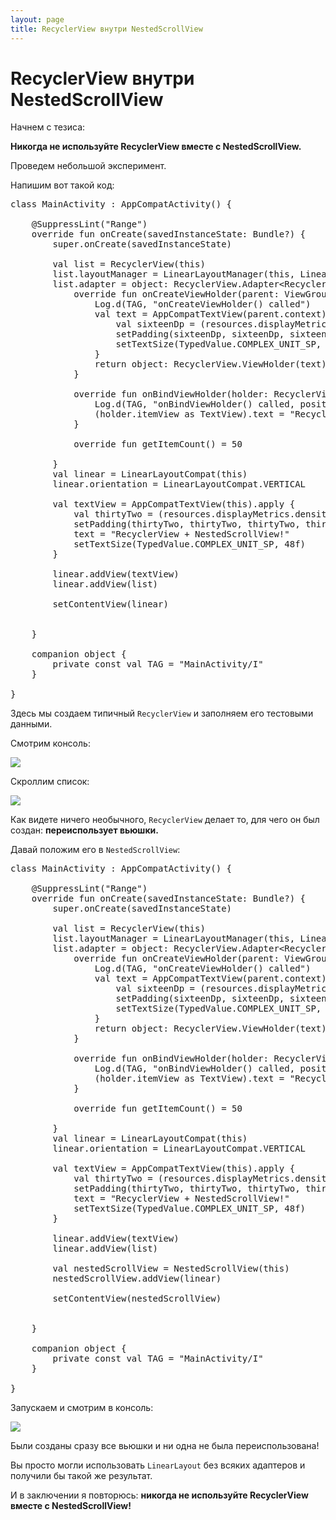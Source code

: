 ```yaml
---
layout: page
title: RecyclerView внутри NestedScrollView
---
```


<h1>RecyclerView внутри NestedScrollView</h1>

Начнем с тезиса: 

**Никогда не используйте RecyclerView вместе с NestedScrollView.**

Проведем небольшой эксперимент.

Напишим вот такой код:

<pre class="prettyprint lang-kotlin">
class MainActivity : AppCompatActivity() {

    @SuppressLint("Range")
    override fun onCreate(savedInstanceState: Bundle?) {
        super.onCreate(savedInstanceState)

        val list = RecyclerView(this)
        list.layoutManager = LinearLayoutManager(this, LinearLayoutManager.VERTICAL, false)
        list.adapter = object: RecyclerView.Adapter&lt;RecyclerView.ViewHolder&gt;() {
            override fun onCreateViewHolder(parent: ViewGroup, viewType: Int): RecyclerView.ViewHolder {
                Log.d(TAG, "onCreateViewHolder() called")
                val text = AppCompatTextView(parent.context).apply {
                    val sixteenDp = (resources.displayMetrics.density * 16).roundToInt()
                    setPadding(sixteenDp, sixteenDp, sixteenDp, sixteenDp)
                    setTextSize(TypedValue.COMPLEX_UNIT_SP, 20f)
                }
                return object: RecyclerView.ViewHolder(text) {}
            }

            override fun onBindViewHolder(holder: RecyclerView.ViewHolder, position: Int) {
                Log.d(TAG, "onBindViewHolder() called, position -> $position")
                (holder.itemView as TextView).text = "RecyclerView item $position"
            }

            override fun getItemCount() = 50

        }
        val linear = LinearLayoutCompat(this)
        linear.orientation = LinearLayoutCompat.VERTICAL

        val textView = AppCompatTextView(this).apply {
            val thirtyTwo = (resources.displayMetrics.density * 32).roundToInt()
            setPadding(thirtyTwo, thirtyTwo, thirtyTwo, thirtyTwo)
            text = "RecyclerView + NestedScrollView!"
            setTextSize(TypedValue.COMPLEX_UNIT_SP, 48f)
        }

        linear.addView(textView)
        linear.addView(list)

        setContentView(linear)


    }

    companion object {
        private const val TAG = "MainActivity/I"
    }

}
</pre>

Здесь мы создаем типичный <code>RecyclerView</code> и заполняем его тестовыми данными.

Смотрим консоль:

<img src="/articles/recyclerview_and_nestedscrollview/img1.png" />

Скроллим список:

<img src="/articles/recyclerview_and_nestedscrollview/img2.png" />

Как видете ничего необычного, <code>RecyclerView</code> делает то, для чего он был создан: **переиспользует вьюшки.**

Давай положим его в <code>NestedScrollView</code>:

<pre class="prettyprint lang-kotlin">
class MainActivity : AppCompatActivity() {

    @SuppressLint("Range")
    override fun onCreate(savedInstanceState: Bundle?) {
        super.onCreate(savedInstanceState)

        val list = RecyclerView(this)
        list.layoutManager = LinearLayoutManager(this, LinearLayoutManager.VERTICAL, false)
        list.adapter = object: RecyclerView.Adapter&lt;RecyclerView.ViewHolder&gt;() {
            override fun onCreateViewHolder(parent: ViewGroup, viewType: Int): RecyclerView.ViewHolder {
                Log.d(TAG, "onCreateViewHolder() called")
                val text = AppCompatTextView(parent.context).apply {
                    val sixteenDp = (resources.displayMetrics.density * 16).roundToInt()
                    setPadding(sixteenDp, sixteenDp, sixteenDp, sixteenDp)
                    setTextSize(TypedValue.COMPLEX_UNIT_SP, 20f)
                }
                return object: RecyclerView.ViewHolder(text) {}
            }

            override fun onBindViewHolder(holder: RecyclerView.ViewHolder, position: Int) {
                Log.d(TAG, "onBindViewHolder() called, position -> $position")
                (holder.itemView as TextView).text = "RecyclerView item $position"
            }

            override fun getItemCount() = 50

        }
        val linear = LinearLayoutCompat(this)
        linear.orientation = LinearLayoutCompat.VERTICAL

        val textView = AppCompatTextView(this).apply {
            val thirtyTwo = (resources.displayMetrics.density * 32).roundToInt()
            setPadding(thirtyTwo, thirtyTwo, thirtyTwo, thirtyTwo)
            text = "RecyclerView + NestedScrollView!"
            setTextSize(TypedValue.COMPLEX_UNIT_SP, 48f)
        }

        linear.addView(textView)
        linear.addView(list)

        val nestedScrollView = NestedScrollView(this)
        nestedScrollView.addView(linear)

        setContentView(nestedScrollView)


    }

    companion object {
        private const val TAG = "MainActivity/I"
    }

}
</pre>

Запускаем и смотрим в консоль:

<img src="/articles/recyclerview_and_nestedscrollview/img3.png" />

Были созданы сразу все вьюшки и ни одна не была переиспользована!

Вы просто могли использовать <code>LinearLayout</code> без всяких адаптеров и получили бы такой же результат.

И в заключении я повторюсь: **никогда не используйте RecyclerView вместе с NestedScrollView!**